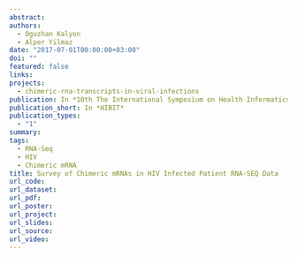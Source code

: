 ```yaml
---
abstract: 
authors:
  - Oguzhan Kalyon
  - Alper Yilmaz
date: "2017-07-01T00:00:00+03:00"
doi: ""
featured: false
links:
projects:
  - chimeric-rna-transcripts-in-viral-infections
publication: In *10th The International Symposium on Health Informatics and Bioinformatics*
publication_short: In *HIBIT*
publication_types:
  - "1"
summary: 
tags:
  - RNA-Seq
  - HIV
  - Chimeric mRNA
title: Survey of Chimeric mRNAs in HIV Infected Patient RNA-SEQ Data
url_code: 
url_dataset: 
url_pdf: 
url_poster: 
url_project:
url_slides: 
url_source: 
url_video: 
---
```


